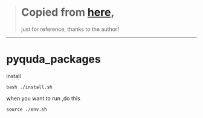 > # Copied from [here](https://github.com/CLQCD/PyQuda.git),
> just for reference,
> thanks to the author!
*******************
# pyquda_packages
install
```
bash ./install.sh
```
when you want to run ,do this
```
source ./env.sh
```